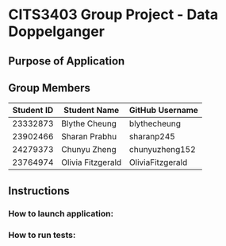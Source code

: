 # CITS3403 Group Project - Data Doppelganger
## Purpose of Application 

## Group Members
| Student ID    | Student Name      | GitHub Username |
| ------------- | ----------------- | --------------- |
| 23332873      | Blythe Cheung     | blythecheung    |
| 23902466      | Sharan Prabhu     | sharanp245      |
| 24279373      | Chunyu Zheng      | chunyuzheng152  |
| 23764974      | Olivia Fitzgerald | OliviaFitzgerald|

## Instructions
### How to launch application:

### How to run tests:
